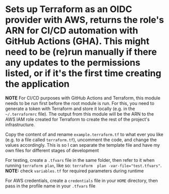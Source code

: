 # Sets up Terraform as an OIDC provider with AWS, returns the role's ARN for CI/CD automation with GitHub Actions (GHA). This might need to be (re)run manually if there any updates to the permissions listed, or if it's the first time creating the application

**NOTE** For CI/CD purposes with GitHub Actions and Terraform, this module needs to be run first before the root module is run. For this, you need to generate a token with Terraform and store it locally (e.g. in the `~/.terraformrc` file). The output from this module will be the ARN to the AWS IAM role created for Terraform to create the rest of the project's infrastructure.

Copy the content of and rename `example.terraform.tf` to what ever you like (e.g. to a file called `terraform.tf`), uncomment the code, and change the values accordingly. This is so I can separate the template file and have my own files for different stages of development

For testing, create a `.tfvars` file in the same folder, then refer to it  when running `terraform plan`, like so: `terraform  plan -var-file="test.tfvars"`. **NOTE:** check `variables.tf` for required parameters during runtime

For AWS credentials, create a `credentials` file in your `HOME` directory, then pass in the profile name in your `.tfvars` file